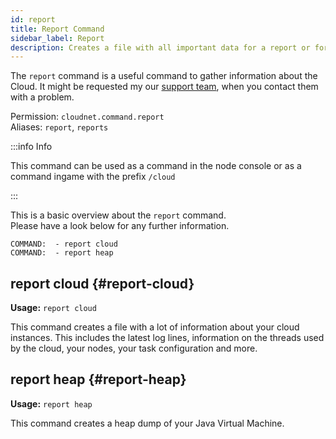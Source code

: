 ```yaml
---
id: report
title: Report Command
sidebar_label: Report
description: Creates a file with all important data for a report or for develop modules for CloudNet.
---
```


The `report` command is a useful command to gather information about the Cloud.
It might be requested my our [support team](../index.md#support), when you contact them with a problem.

Permission: `cloudnet.command.report`  
Aliases: `report`, `reports`

:::info Info

This command can be used as a command in the node console or as a command ingame with the prefix `/cloud`

:::

This is a basic overview about the `report` command.  
Please have a look below for any further information.
```
COMMAND:  - report cloud
COMMAND:  - report heap
```

## report cloud {#report-cloud}
**Usage:** `report cloud`

This command creates a file with a lot of information about your cloud instances.
This includes the latest log lines, information on the threads used by the cloud, your nodes, your task configuration and more.  

## report heap {#report-heap}
**Usage:** `report heap`

This command creates a heap dump of your Java Virtual Machine.